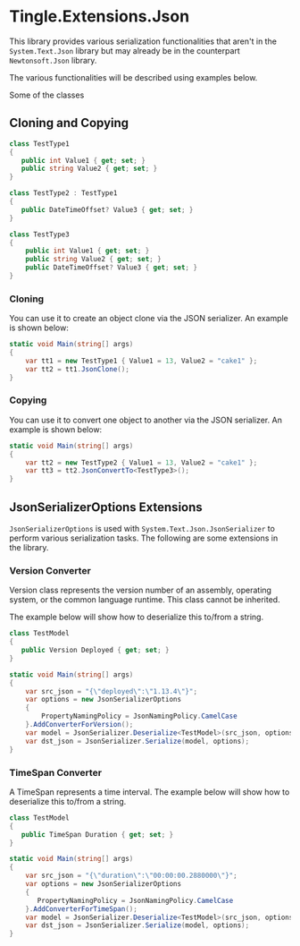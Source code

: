 ﻿# Tingle.Extensions.Json

This library provides various serialization functionalities that aren't in the `System.Text.Json` library but may already be in the counterpart `Newtonsoft.Json` library.

The various functionalities will be described using examples below.

Some of the classes

## Cloning and Copying

```cs
class TestType1
{
   public int Value1 { get; set; }
   public string Value2 { get; set; }
}

class TestType2 : TestType1
{
   public DateTimeOffset? Value3 { get; set; }
}

class TestType3
{
    public int Value1 { get; set; }
    public string Value2 { get; set; }
    public DateTimeOffset? Value3 { get; set; }
}
```

### Cloning

You can use it to create an object clone via the JSON serializer. An example is shown below:

```Program.cs
static void Main(string[] args)
{
    var tt1 = new TestType1 { Value1 = 13, Value2 = "cake1" };
    var tt2 = tt1.JsonClone();
}
```

### Copying

You can use it to convert one object to another via the JSON serializer. An example is shown below:

```Program.cs
static void Main(string[] args)
{
    var tt2 = new TestType2 { Value1 = 13, Value2 = "cake1" };
    var tt3 = tt2.JsonConvertTo<TestType3>();
}
```

## JsonSerializerOptions Extensions

`JsonSerializerOptions` is used with `System.Text.Json.JsonSerializer` to perform various serialization tasks. The following are some extensions in the library.

### Version Converter

Version class represents the version number of an assembly, operating system, or the common language runtime. This class cannot be inherited.

The example below will show how to deserialize this to/from a string.

```cs
class TestModel
{
   public Version Deployed { get; set; }
}
```

```Program.cs
static void Main(string[] args)
{
    var src_json = "{\"deployed\":\"1.13.4\"}";
    var options = new JsonSerializerOptions
    {
        PropertyNamingPolicy = JsonNamingPolicy.CamelCase
    }.AddConverterForVersion();
    var model = JsonSerializer.Deserialize<TestModel>(src_json, options);
    var dst_json = JsonSerializer.Serialize(model, options);
}
```

### TimeSpan Converter

A TimeSpan represents a time interval. The example below will show how to deserialize this to/from a string.

```cs
class TestModel
{
   public TimeSpan Duration { get; set; }
}
```

```Program.cs
static void Main(string[] args)
{
    var src_json = "{\"duration\":\"00:00:00.2880000\"}";
    var options = new JsonSerializerOptions
    {
       PropertyNamingPolicy = JsonNamingPolicy.CamelCase
    }.AddConverterForTimeSpan();
    var model = JsonSerializer.Deserialize<TestModel>(src_json, options);
    var dst_json = JsonSerializer.Serialize(model, options);
}
```
